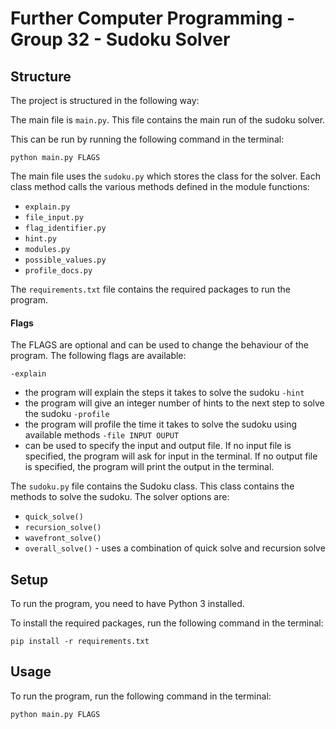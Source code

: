 # Further Computer Programming - Group 32 - Sudoku Solver

## Structure
The project is structured in the following way:

The main file is `main.py`. This file contains the main run of the sudoku solver.

This can be run by running the following command in the terminal:

```
python main.py FLAGS

```

The main file uses the `sudoku.py` which stores the class for the solver. Each class method calls the various methods defined in the module functions:
- `explain.py`
- `file_input.py`
- `flag_identifier.py`
- `hint.py`
- `modules.py`
- `possible_values.py`
- `profile_docs.py`


The `requirements.txt` file contains the required packages to run the program.



#### Flags
The FLAGS are optional and can be used to change the behaviour of the program. The following flags are available:

`-explain`
- the program will explain the steps it takes to solve the sudoku
`-hint`
- the program will give an integer number of hints to the next step to solve the sudoku
`-profile`
- the program will profile the time it takes to solve the sudoku using available methods
`-file INPUT OUPUT`
- can be used to specify the input and output file. If no input file is specified, the program will ask for input in the terminal. If no output file is specified, the program will print the output in the terminal.


The `sudoku.py` file contains the Sudoku class. This class contains the methods to solve the sudoku.
The solver options are:
- `quick_solve()`
- `recursion_solve()`
- `wavefront_solve()`
- `overall_solve()` - uses a combination of quick solve and recursion solve


## Setup
To run the program, you need to have Python 3 installed. 

To install the required packages, run the following command in the terminal:
```
pip install -r requirements.txt
```

## Usage

To run the program, run the following command in the terminal:
```
python main.py FLAGS
```





